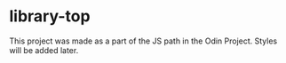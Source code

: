 # library-top

This project was made as a part of the JS path in the Odin Project.
Styles will be added later.
